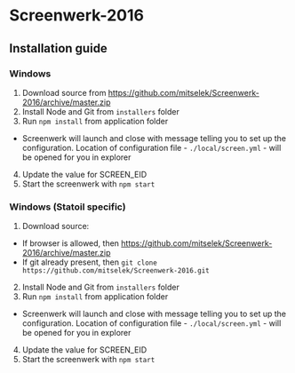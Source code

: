 # Screenwerk-2016

## Installation guide

### Windows
1. Download source from https://github.com/mitselek/Screenwerk-2016/archive/master.zip
2. Install Node and Git from `installers` folder
3. Run `npm install` from application folder
  - Screenwerk will launch and close with message telling you to set up the configuration. Location of configuration file - `./local/screen.yml` -  will be opened for you in explorer
4. Update the value for SCREEN_EID
6. Start the screenwerk with `npm start`

### Windows (Statoil specific)

1. Download source:
  - If browser is allowed, then https://github.com/mitselek/Screenwerk-2016/archive/master.zip
  - If git already present, then `git clone https://github.com/mitselek/Screenwerk-2016.git`
2. Install Node and Git from `installers` folder
3. Run `npm install` from application folder
  - Screenwerk will launch and close with message telling you to set up the configuration. Location of configuration file - `./local/screen.yml` -  will be opened for you in explorer
4. Update the value for SCREEN_EID
6. Start the screenwerk with `npm start`

